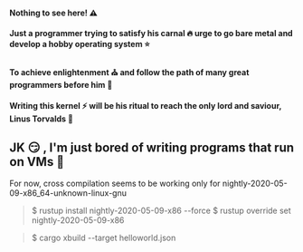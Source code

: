 #### Nothing to see here! :warning:

#### Just a programmer trying to satisfy his carnal :fire: urge to go bare metal and develop a hobby operating system :star:

#### To achieve enlightenment :church: and follow the path of many great programmers before him :stars:

#### Writing this kernel :zap: will be his ritual to reach the only lord and saviour, Linus Torvalds :rocket:

## JK :smirk: , I'm just bored of writing programs that run on VMs :snail: 

For now, cross compilation seems to be working only for nightly-2020-05-09-x86_64-unknown-linux-gnu

> $ rustup install nightly-2020-05-09-x86 --force
> $ rustup override set nightly-2020-05-09-x86

> $ cargo xbuild --target helloworld.json
